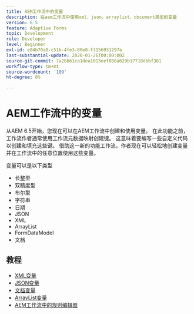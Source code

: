 ```yaml
---
title: AEM工作流中的变量
description: 在aem工作流中使用xml，json，arraylist，document类型的变量
version: 6.5
feature: Adaptive Forms
topic: Development
role: Developer
level: Beginner
exl-id: e84b70a0-c51b-4fe3-80e8-f3156931297a
last-substantial-update: 2020-01-26T00:00:00Z
source-git-commit: 7a2bb61ca1dea1013eef088a629b17718dbbf381
workflow-type: tm+mt
source-wordcount: '109'
ht-degree: 8%

---
```


# AEM工作流中的变量

从AEM 6.5开始，您现在可以在AEM工作流中创建和使用变量。 在此功能之前，工作流作者通常使用工作流元数据映射创建键。 这意味着要编写一些自定义代码以创建和填充这些键。 借助这一新的功能工作流，作者现在可以轻松地创建变量并在工作流中的任意位置使用这些变量。

变量可以是以下类型

* 长整型
* 双精度型
* 布尔型
* 字符串
* 日期
* JSON
* XML
* ArrayList
* FormDataModel
* 文档

## 教程

* [XML变量](part1.md)
* [JSON变量](part2.md)
* [文档变量](part3.md)
* [ArrayList变量](part4.md)
* [AEM工作流中的规则编辑器](part5.md)
